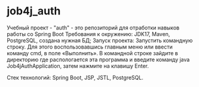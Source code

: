 # job4j_auth
Учебный проект - "auth" - это репозиторий для отработки навыков работы со Spring Boot
Требования к окружению: JDK17, Maven, PostgreSQL, создана нужная БД;
Запуск проекта: Запустить командную строку. Для этого воспользовавшись главным меню или ввести команду cmd,
в поле «Выполнить». В командной строке зайдите в директорию где распологается эта программа 
и введите команду java Job4jAuthApplication, затем нажмите на клавишу Enter.

[//]: # (![Image of level]&#40;/images/carsIndex.png&#41;)

Стек технологий: Spring Boot, JSP, JSTL, PostgreSQL.
